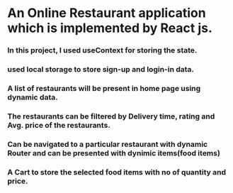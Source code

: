 # An Online Restaurant application which is implemented by React js.

### In this project, I used useContext for storing the state.<br>
### used local storage to store sign-up and login-in data.<br>
### A list of restaurants will be present in home page using dynamic data.<br>
### The restaurants can be filtered by Delivery time, rating and Avg. price of the restaurants.<br>
### Can be navigated to a particular restaurant with dynamic Router and can be presented with dynimic items(food items)<br>
### A Cart to store the selected food items with no of quantity and price.<br>
